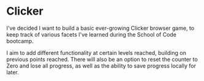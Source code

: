# Clicker
I've decided I want to build a basic ever-growing Clicker browser game, to keep track of various facets I've learned during the School of Code bootcamp.

I aim to add different functionality at certain levels reached, building on previous points reached. There will also be an option to reset the counter to Zero and lose all progress, as well as the ability to save progress locally for later.
